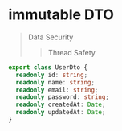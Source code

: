 # immutable DTO

> Data Security
>
> > Thread Safety

```ts
export class UserDto {
  readonly id: string;
  readonly name: string;
  readonly email: string;
  readonly password: string;
  readonly createdAt: Date;
  readonly updatedAt: Date;
}
```
